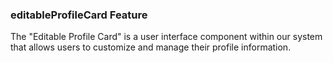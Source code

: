 ### editableProfileCard Feature

The "Editable Profile Card" is a user interface component within our system that allows users to customize and manage their profile information.
